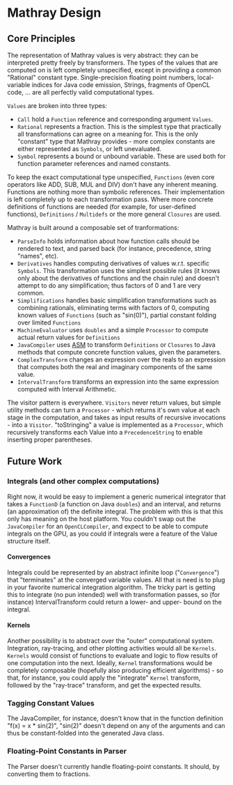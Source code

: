 # Mathray Design

## Core Principles

The representation of Mathray values is very abstract: they can be interpreted pretty freely by transformers.  The types of the values that are computed on is left completely unspecified, except in providing a common "Rational" constant type.  Single-precision floating point numbers, local-variable indices for Java code emission, Strings, fragments of OpenCL code, ... are all perfectly valid computational types.

<code>Values</code> are broken into three types:

* <code>Call</code> hold a <code>Function</code> reference and corresponding argument <code>Values</code>.
* <code>Rational</code> represents a fraction.  This is the simplest type that practically all transformations can agree on a meaning for.  This is the only "constant" type that Mathray provides - more complex constants are either represented as <code>Symbols</code>, or left unevaluated.
* <code>Symbol</code> represents a bound or unbound variable.  These are used both for function parameter references and named constants.

To keep the exact computational type unspecified, <code>Functions</code> (even core operators like ADD, SUB, MUL and DIV) don't have any inherent meaning.  Functions are nothing more than symbolic references.  Their implementation is left completely up to each transformation pass.  Where more concrete definitions of functions are needed (for example, for user-defined functions), <code>Definitions</code> / <code>Multidefs</code> or the more general <code>Closures</code> are used.

Mathray is built around a composable set of tranformations:

* <code>ParseInfo</code> holds information about how function calls should be rendered to text, and parsed back (for instance, precedence, string "names", etc).
* <code>Derivatives</code> handles computing derivatives of values w.r.t. specific <code>Symbols</code>.  This transformation uses the simplest possible rules (it knows only about the derivatives of functions and the chain rule) and doesn't attempt to do any simplification; thus factors of 0 and 1 are very common.
* <code>Simplifications</code> handles basic simplification transformations such as combining rationals, eliminating terms with factors of 0, computing known values of <code>Functions</code> (such as "sin(0)"), partial constant folding over limited <code>Functions</code>
* <code>MachineEvaluator</code> uses <code>doubles</code> and a simple <code>Processor</code> to compute actual return values for <code>Definitions</code>
* <code>JavaCompiler</code> uses [ASM](http://asm.ow2.org/) to transform <code>Definitions</code> or <code>Closures</code> to Java methods that compute concrete function values, given the parameters.
* <code>ComplexTransform</code> changes an expression over the reals to an expression that computes both the real and imaginary components of the same value.
* <code>IntervalTransform</code> transforms an expression into the same expression computed with Interval Arithmetic.

The visitor pattern is everywhere.  <code>Visitors</code> never return values, but simple utility methods can turn a <code>Processor</code> - which returns it's own value at each stage in the computation, and takes as input results of recursive invocations - into a <code>Visitor</code>.  "toStringing" a value is implemented as a <code>Processor</code>, which recursively transforms each Value into a <code>PrecedenceString</code> to enable inserting proper parentheses.

## Future Work

### Integrals (and other complex computations)

Right now, it would be easy to implement a generic numerical integrator that takes a <code>FunctionD</code> (a function on Java <code>doubles</code>) and an interval, and returns (an approximation of) the definite integral.  The problem with this is that this only has meaning on the host platform.  You couldn't swap out the <code>JavaCompiler</code> for an <code>OpenCLCompiler</code>, and expect to be able to compute integrals on the GPU, as you could if integrals were a feature of the Value structure itself.

#### Convergences

Integrals could be represented by an abstract infinite loop ("<code>Convergence</code>") that "terminates" at the converged variable values.  All that is need is to plug in your favorite numerical integration algorithm.  The tricky part is getting this to integrate (no pun intended) well with transformation passes, so (for instance) IntervalTransform could return a lower- and upper- bound on the integral.

#### Kernels

Another possibility is to abstract over the "outer" computational system.  Integration, ray-tracing, and other plotting activities would all be <code>Kernels</code>.  <code>Kernels</code> would consist of functions to evaluate and logic to flow results of one computation into the next.  Ideally, <code>Kernel</code> transformations would be completely composable (hopefully also producing efficient algorithms) - so that, for instance, you could apply the "integrate" <code>Kernel</code> transform, followed by the "ray-trace" transform, and get the expected results.

### Tagging Constant Values

The JavaCompiler, for instance, doesn't know that in the function definition "f(x) = x * sin(2)", "sin(2)" doesn't depend on any of the arguments and can thus be constant-folded into the generated Java class.

### Floating-Point Constants in Parser

The Parser doesn't currently handle floating-point constants.  It should, by converting them to fractions.

